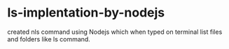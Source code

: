 # ls-implentation-by-nodejs

created nls command using Nodejs which when typed on terminal list files and folders like ls command. 

